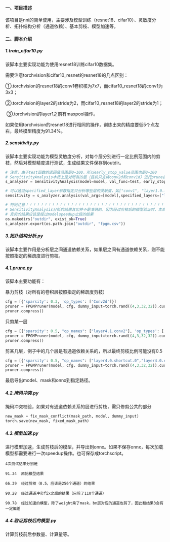 #### 一、项目描述

该项目是nni的简单使用，主要涉及模型训练（resnet18、cifar10）、灵敏度分析、拓扑结构分析（通道依赖）、基本剪枝、模型加速等。

#### 二、脚本介绍

##### 1.train_cifar10.py

该脚本主要实现功能为使用resnet18训练cifar10数据集。

需要注意torchvision和cifar10_resnet的resnet18的几点区别：

​	①.torchvision的resnet18的conv1卷积核为7x7，而cifar10_resnet18的conv1为3x3；

​	②.torchvision的layer2的stride为2，而cifar10_resnet18的layer2的stride为1；

​	③.torchvision的layer1之前有maxpool操作。

如果使用torchvision的resnet18进行相同的操作，训练出来的精度要低5个点左右，最终模型精度为91.34%。

##### 2.sensitivity.py

该脚本主要实现功能为模型灵敏度分析，对每个层分别进行一定比例范围内的剪枝，然后对模型精度进行测试，生成结果文件保存到outdir。

```python
# 注意，由于test函数的返回值范围是0~100，所以early_stop_value范围也是0~100
# SensitivityAnalysis本质上是对所有的层（目前只支持conv2d和conv1d）进行prune操作，再分别根据val_func函数计算分析指标
s_analyzer = SensitivityAnalysis(model=model, val_func=test, early_stop_mode="minimize", early_stop_value=50, prune_type="fpgm")

# 可以通过specified_layer参数指定只分析哪些层的灵敏度，如["conv1", "layer1.0.conv1"]
sensitivity = s_analyzer.analysis(val_args=[model],specified_layers=["layer4.1.conv1"])
```

```python
# 特别注意！！！！！！！！！！！！！！！！！！！！！！！！！！！！！！！！！！！！！！！！！！！
# SensitivityAnalysis分析的结果其实并不是准确的，因为经过剪枝后的模型验证时，本质上是weight乘上mask，类似bn层的对应通道还是参与的计算，导致结果有一定偏差
# 真实的结果应该是经过modelspeedup之后的结果
os.makedirs("outdir", exist_ok=True)
s_analyzer.export(os.path.join("outdir", "fpgm.csv"))
```

##### 3.拓扑结构分析.py

该脚本主要作用是分析层之间通道依赖关系，如果层之间有通道依赖关系，则不能按照指定的稀疏度进行剪枝。

##### 4.1.prune.py

该脚本主要功能有：

暴力剪枝（对所有的卷积层按照指定的稀疏度剪枝）

```python
cfg = [{'sparsity': 0.3, 'op_types': ['Conv2d']}]
pruner = FPGMPruner(model, cfg, dummy_input=torch.rand((4,3,32,32)).cuda())
pruner.compress()
```

只剪某一层

```python
cfg = [{'sparsity': 0.5, "op_names": ["layer4.1.conv2"], 'op_types': ['Conv2d']}]
pruner = FPGMPruner(model, cfg, dummy_input=torch.rand((4,3,32,32)).cuda())
pruner.compress()
```

剪某几层，例子中的几个层是有通道依赖关系的，所以最终剪枝比例可能没有0.5

```python
cfg = [{'sparsity': 0.5, "op_names": ["layer4.0.shortcut.0","layer4.0.conv2","layer4.1.conv2"], 'op_types': ['Conv2d']}]
pruner = FPGMPruner(model, cfg, dummy_input=torch.rand((4,3,32,32)).cuda())
pruner.compress()
```

最后导出model、mask和onnx到指定路径。

##### 4.2.掩码冲突.py

掩码冲突校验，如果对有通道依赖关系的层进行剪枝，需只修剪公共的部分

```python
new_mask = fix_mask_conflict(mask_path, model, dummy_input)
torch.save(new_mask, fixed_mask_path)
```

##### 4.3.模型加速.py

进行模型加速，生成剪枝后的模型，并导出到onnx。如果不保存onnx，每次加载模型都需要进行一次speedup操作。也可保存成torchscript。

```shell
4次测试结果分别是

91.34  原始模型结果

66.39  经过剪枝（0.5，应该是256个通道）的结果

90.28  经过通道冲突fix之后的结果（只剪了110个通道）

90.78  经过加速的模型，除了weight乘了mask，bn层对应的通道也剪了，因此和结果3会有一定偏差
```

##### 4.4.验证剪枝后的模型.py

计算剪枝前后参数量、计算量等。